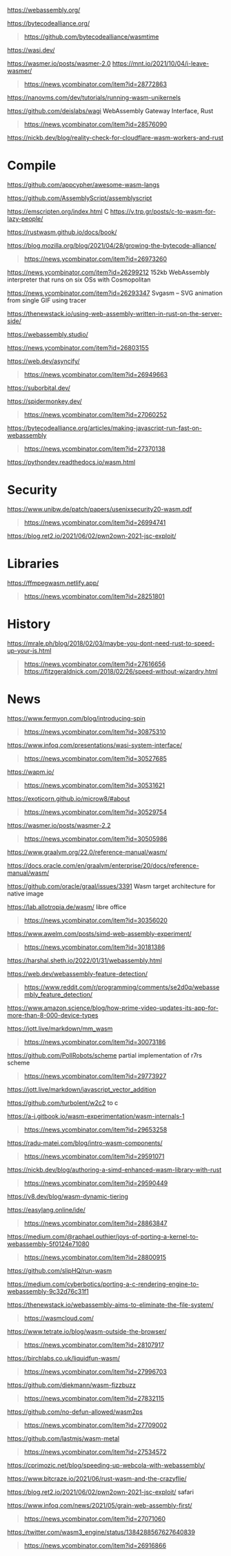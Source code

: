 https://webassembly.org/

https://bytecodealliance.org/
> https://github.com/bytecodealliance/wasmtime

https://wasi.dev/

https://wasmer.io/posts/wasmer-2.0
https://mnt.io/2021/10/04/i-leave-wasmer/
> https://news.ycombinator.com/item?id=28772863

https://nanovms.com/dev/tutorials/running-wasm-unikernels

https://github.com/deislabs/wagi WebAssembly Gateway Interface, Rust
> https://news.ycombinator.com/item?id=28576090

https://nickb.dev/blog/reality-check-for-cloudflare-wasm-workers-and-rust

# Compile

https://github.com/appcypher/awesome-wasm-langs

https://github.com/AssemblyScript/assemblyscript

https://emscripten.org/index.html C
https://v.trp.gr/posts/c-to-wasm-for-lazy-people/

https://rustwasm.github.io/docs/book/

https://blog.mozilla.org/blog/2021/04/28/growing-the-bytecode-alliance/
> https://news.ycombinator.com/item?id=26973260

https://news.ycombinator.com/item?id=26299212 152kb WebAssembly interpreter that runs on six OSs with Cosmopolitan

https://news.ycombinator.com/item?id=26293347 Svgasm – SVG animation from single GIF using tracer

https://thenewstack.io/using-web-assembly-written-in-rust-on-the-server-side/

https://webassembly.studio/

https://news.ycombinator.com/item?id=26803155

https://web.dev/asyncify/
> https://news.ycombinator.com/item?id=26949663

https://suborbital.dev/

https://spidermonkey.dev/
> https://news.ycombinator.com/item?id=27060252

https://bytecodealliance.org/articles/making-javascript-run-fast-on-webassembly
> https://news.ycombinator.com/item?id=27370138

https://pythondev.readthedocs.io/wasm.html

# Security
https://www.unibw.de/patch/papers/usenixsecurity20-wasm.pdf
> https://news.ycombinator.com/item?id=26994741

https://blog.ret2.io/2021/06/02/pwn2own-2021-jsc-exploit/

# Libraries
https://ffmpegwasm.netlify.app/
> https://news.ycombinator.com/item?id=28251801

# History
https://mrale.ph/blog/2018/02/03/maybe-you-dont-need-rust-to-speed-up-your-js.html
> https://news.ycombinator.com/item?id=27616656
  > https://fitzgeraldnick.com/2018/02/26/speed-without-wizardry.html

# News
https://www.fermyon.com/blog/introducing-spin
> https://news.ycombinator.com/item?id=30875310

https://www.infoq.com/presentations/wasi-system-interface/
> https://news.ycombinator.com/item?id=30527685

https://wapm.io/
> https://news.ycombinator.com/item?id=30531621

https://exoticorn.github.io/microw8/#about
> https://news.ycombinator.com/item?id=30529754

https://wasmer.io/posts/wasmer-2.2
> https://news.ycombinator.com/item?id=30505986

https://www.graalvm.org/22.0/reference-manual/wasm/

https://docs.oracle.com/en/graalvm/enterprise/20/docs/reference-manual/wasm/

https://github.com/oracle/graal/issues/3391 Wasm target architecture for native image

https://lab.allotropia.de/wasm/ libre office
> https://news.ycombinator.com/item?id=30356020

https://www.awelm.com/posts/simd-web-assembly-experiment/
> https://news.ycombinator.com/item?id=30181386

https://harshal.sheth.io/2022/01/31/webassembly.html

https://web.dev/webassembly-feature-detection/
> https://www.reddit.com/r/programming/comments/se2d0q/webassembly_feature_detection/

https://www.amazon.science/blog/how-prime-video-updates-its-app-for-more-than-8-000-device-types

https://jott.live/markdown/mm_wasm
> https://news.ycombinator.com/item?id=30073186

https://github.com/PollRobots/scheme partial implementation of r7rs scheme
> https://news.ycombinator.com/item?id=29773927

https://jott.live/markdown/javascript_vector_addition

https://github.com/turbolent/w2c2 to c

https://a-j.gitbook.io/wasm-experimentation/wasm-internals-1
> https://news.ycombinator.com/item?id=29653258

https://radu-matei.com/blog/intro-wasm-components/
> https://news.ycombinator.com/item?id=29591071

https://nickb.dev/blog/authoring-a-simd-enhanced-wasm-library-with-rust
> https://news.ycombinator.com/item?id=29590449

https://v8.dev/blog/wasm-dynamic-tiering

https://easylang.online/ide/
> https://news.ycombinator.com/item?id=28863847

https://medium.com/@raphael.outhier/joys-of-porting-a-kernel-to-webassembly-5f0124e71080
> https://news.ycombinator.com/item?id=28800915

https://github.com/slipHQ/run-wasm

https://medium.com/cyberbotics/porting-a-c-rendering-engine-to-webassembly-9c32d76c31f1

https://thenewstack.io/webassembly-aims-to-eliminate-the-file-system/
> https://wasmcloud.com/

https://www.tetrate.io/blog/wasm-outside-the-browser/
> https://news.ycombinator.com/item?id=28107917

https://birchlabs.co.uk/liquidfun-wasm/
> https://news.ycombinator.com/item?id=27996703

https://github.com/diekmann/wasm-fizzbuzz
> https://news.ycombinator.com/item?id=27832115

https://github.com/no-defun-allowed/wasm2ps
> https://news.ycombinator.com/item?id=27709002

https://github.com/lastmjs/wasm-metal
> https://news.ycombinator.com/item?id=27534572

https://cprimozic.net/blog/speeding-up-webcola-with-webassembly/

https://www.bitcraze.io/2021/06/rust-wasm-and-the-crazyflie/

https://blog.ret2.io/2021/06/02/pwn2own-2021-jsc-exploit/ safari

https://www.infoq.com/news/2021/05/grain-web-assembly-first/
> https://news.ycombinator.com/item?id=27071060

https://twitter.com/wasm3_engine/status/1384288567627640839
> https://news.ycombinator.com/item?id=26916866